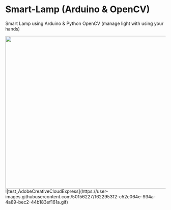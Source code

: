# Smart-Lamp (Arduino & OpenCV)
Smart Lamp using Arduino &amp; Python OpenCV (manage light with using your hands)


<img src="https://user-images.githubusercontent.com/50156227/162295312-c52c064e-934a-4a89-bec2-44b183ef161a.gif" width="640" height="480">
![test_AdobeCreativeCloudExpress](https://user-images.githubusercontent.com/50156227/162295312-c52c064e-934a-4a89-bec2-44b183ef161a.gif)
